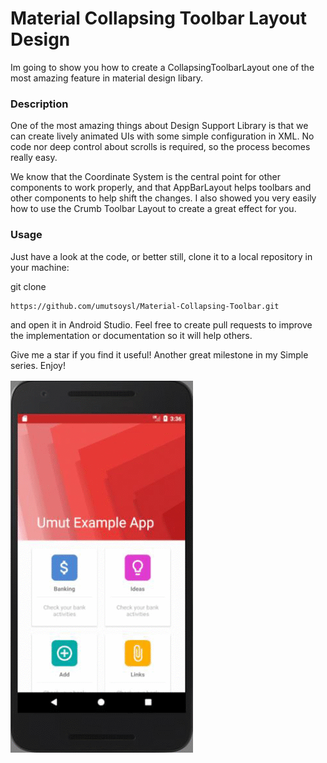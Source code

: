 # Material Collapsing Toolbar Layout Design
Im going to show you how to create a CollapsingToolbarLayout one of the most amazing feature in material design libary.

### Description
One of the most amazing things about Design Support Library is that we can create lively animated UIs with some simple configuration in XML. No code nor deep control about scrolls is required, so the process becomes really easy.

We know that the Coordinate System is the central point for other components to work properly, and that AppBarLayout helps toolbars and other components to help shift the changes. I also showed you very easily how to use the Crumb Toolbar Layout to create a great effect for you.

### Usage
Just have a look at the code, or better still, clone it to a local repository in your machine:

git clone
```
https://github.com/umutsoysl/Material-Collapsing-Toolbar.git
```
and open it in Android Studio. Feel free to create pull requests to improve the implementation or documentation so it will help others. 

Give me a star if you find it useful! Another great milestone in my Simple series. Enjoy!

![](https://github.com/umutsoysl/Material-Collapsing-Toolbar/blob/master/gif/app.gif)
